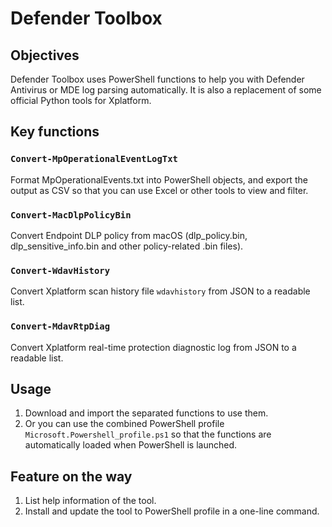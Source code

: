 # Defender Toolbox 
## Objectives
Defender Toolbox uses PowerShell functions to help you with Defender Antivirus or MDE log parsing automatically. It is also a replacement of some official Python tools for Xplatform. 

## Key functions
### `Convert-MpOperationalEventLogTxt`
Format MpOperationalEvents.txt into PowerShell objects, and export the output as CSV so that you can use Excel or other tools to view and filter.

### `Convert-MacDlpPolicyBin`
Convert Endpoint DLP policy from macOS (dlp_policy.bin, dlp_sensitive_info.bin and other policy-related .bin files).

### `Convert-WdavHistory`
Convert Xplatform scan history file `wdavhistory` from JSON to a readable list.

### `Convert-MdavRtpDiag`
Convert Xplatform real-time protection diagnostic log from JSON to a readable list.

## Usage
1. Download and import the separated functions to use them.
1. Or you can use the combined PowerShell profile `Microsoft.Powershell_profile.ps1` so that the functions are automatically loaded when PowerShell is launched.


## Feature on the way
1. List help information of the tool.
1. Install and update the tool to PowerShell profile in a one-line command.